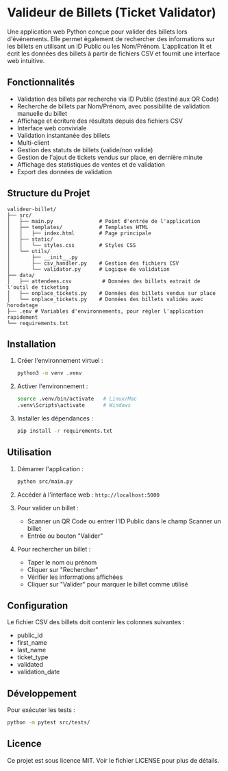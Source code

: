 # Valideur de Billets (Ticket Validator)

Une application web Python conçue pour valider des billets lors d'événements. 
Elle permet également de rechercher des informations sur les billets en utilisant un ID Public ou les Nom/Prénom. 
L'application lit et écrit les données des billets à partir de fichiers CSV et fournit une interface web intuitive.

## Fonctionnalités

- Validation des billets par recherche via ID Public (destiné aux QR Code)
- Recherche de billets par Nom/Prénom, avec possibilité de validation manuelle du billet
- Affichage et écriture des résultats depuis des fichiers CSV
- Interface web conviviale
- Validation instantanée des billets
- Multi-client
- Gestion des statuts de billets (valide/non valide)
- Gestion de l'ajout de tickets vendus sur place, en dernière minute
- Affichage des statistiques de ventes et de validation
- Export des données de validation

## Structure du Projet

```
valideur-billet/
├── src/
│   ├── main.py               # Point d'entrée de l'application
│   ├── templates/            # Templates HTML
│   │   ├── index.html        # Page principale
│   ├── static/              
│   │   └── styles.css        # Styles CSS
│   └── utils/
│       ├── __init__.py
│       ├── csv_handler.py    # Gestion des fichiers CSV
│       └── validator.py      # Logique de validation
├── data/
│   ├── attendees.csv          # Données des billets extrait de l'outil de ticketing
│   ├── onplace_tickets.py    # Données des billets vendus sur place
│   └── onplace_tickets.py    # Données des billets validés avec horodatage
├── .env # Variables d'environnements, pour régler l'application rapidement
└── requirements.txt
```

## Installation

1. Créer l'environnement virtuel :
   ```bash
   python3 -m venv .venv
   ```

2. Activer l'environnement :
   ```bash
   source .venv/bin/activate   # Linux/Mac
   .venv\Scripts\activate      # Windows
   ```

3. Installer les dépendances :
   ```bash
   pip install -r requirements.txt
   ```

## Utilisation

1. Démarrer l'application :
   ```bash
   python src/main.py
   ```

2. Accéder à l'interface web : `http://localhost:5000`

3. Pour valider un billet :
   - Scanner un QR Code ou entrer l'ID Public dans le champ Scanner un billet
   - Entrée ou bouton "Valider"
4. Pour rechercher un billet :
   - Taper le nom ou prénom
   - Cliquer sur "Rechercher"
   - Vérifier les informations affichées
   - Cliquer sur "Valider" pour marquer le billet comme utilisé

## Configuration

Le fichier CSV des billets doit contenir les colonnes suivantes :
- public_id
- first_name
- last_name
- ticket_type
- validated
- validation_date

## Développement

Pour exécuter les tests :
```bash
python -m pytest src/tests/
```

## Licence

Ce projet est sous licence MIT. Voir le fichier LICENSE pour plus de détails.